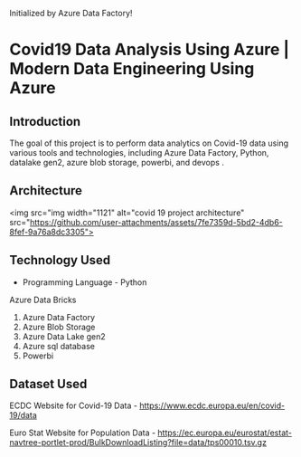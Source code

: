 Initialized by Azure Data Factory!
# Covid19 Data Analysis Using Azure | Modern Data Engineering Using Azure

## Introduction

The goal of this project is to perform data analytics on Covid-19 data using various tools and technologies, including Azure Data Factory, Python, datalake gen2, azure blob storage, powerbi, and devops .

## Architecture 
<img src="img width="1121" alt="covid 19 project architecture" src="https://github.com/user-attachments/assets/7fe7359d-5bd2-4db6-8fef-9a76a8dc3305">


## Technology Used
- Programming Language - Python

Azure Data Bricks
1. Azure Data Factory
2. Azure Blob Storage
3. Azure Data Lake gen2
4. Azure sql database
5. Powerbi
   

## Dataset Used

ECDC Website for Covid-19 Data - https://www.ecdc.europa.eu/en/covid-19/data

Euro Stat Website for Population Data - https://ec.europa.eu/eurostat/estat-navtree-portlet-prod/BulkDownloadListing?file=data/tps00010.tsv.gz




